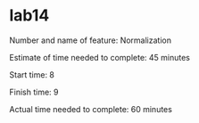 # lab14
Number and name of feature: Normalization

Estimate of time needed to complete: 45 minutes

Start time: 8

Finish time: 9

Actual time needed to complete: 60 minutes